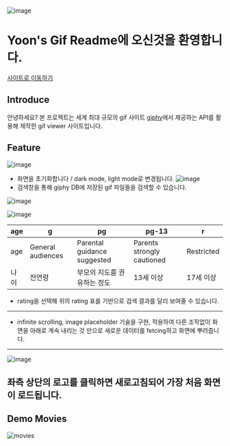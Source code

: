![image](https://user-images.githubusercontent.com/80259925/118587779-249cb200-b7d8-11eb-9842-bf0ffcc8ea84.png)

# Yoon's Gif Readme에 오신것을 환영합니다.
[사이트로 이동하기](https://zerozoo-front.github.io/YoonGif/)

## Introduce
안녕하세요? 본 프로젝트는 세계 최대 규모의 gif 사이트 
[giphy](https://giphy.com/)에서 제공하는 API를 활용해 제작한 gif viewer 사이트입니다.



## Feature
![image](https://user-images.githubusercontent.com/80259925/118922958-d1f8fc80-b975-11eb-9f80-cdb2b0ed9441.png)
- 화면을 초기화합니다 / dark mode, light mode로 변경됩니다.
![image](https://user-images.githubusercontent.com/80259925/118587085-e94db380-b7d6-11eb-914a-279bc65b2888.png)
- 검색창을 통해 giphy DB에 저장된 gif 파일들을 검색할 수 있습니다.


![image](https://user-images.githubusercontent.com/80259925/118587131-02566480-b7d7-11eb-9701-369d55690eed.png)

![image](https://user-images.githubusercontent.com/80259925/118587137-04202800-b7d7-11eb-91f6-0c2225d9c57c.png)

age|g|pg|pg-13|r
---|---|---|---|---|
age|General audiences|Parental guidance suggested|Parents strongly cautioned|Restricted | 
나이|전연령|부모의 지도를 권유하는 정도 | 13세 이상  | 17세 이상 | 


- rating을 선택해 위의 rating 표를 기반으로 검색 결과를 달리 보여줄 수 있습니다.

---
- infinite scrolling, image placeholder 기술을 구현, 적용하여 다른 조작없이 화면을 아래로 계속 내리는 것 만으로 새로운 데이터를 fetcing하고 화면에 뿌려줍니다.

---
![image](https://user-images.githubusercontent.com/80259925/118587779-249cb200-b7d8-11eb-9842-bf0ffcc8ea84.png)

좌측 상단의 로고를 클릭하면 새로고침되어 가장 처음 화면이 로드됩니다.
---
## Demo Movies
![movies](https://user-images.githubusercontent.com/80259925/118830004-94568e00-b8f9-11eb-80c1-324d42dac04f.gif)
